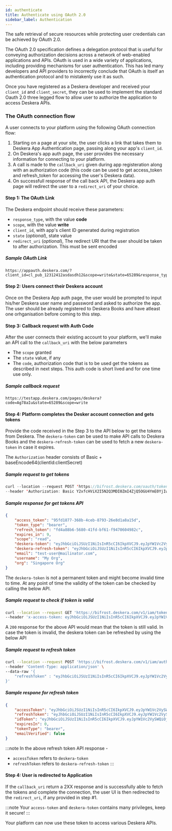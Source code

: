 ```yaml
---
id: authenticate
title: Authenticate using OAuth 2.0
sidebar_label: Authentication
---
```


The safe retrieval of secure resources while protecting user credentials can be achieved by OAuth 2.0.

The OAuth 2.0 specification defines a delegation protocol that is useful for conveying authorization decisions across a network of web-enabled applications and APIs. OAuth is used in a wide variety of applications, including providing mechanisms for user authentication. This has led many developers and API providers to incorrectly conclude that OAuth is itself an authentication protocol and to mistakenly use it as such.

Once you have registered as a Deskera developer and received your `client_id` and `client_secret`, they can be used to implement the standard Oauth 2.0 three legged flow to allow user to authorize the application to access Deskera APIs.

### The OAuth connection flow
A user connects to your platform using the following OAuth connection flow:

1. Starting on a page at your site, the user clicks a link that takes them to Deskera App Authentication page, passing along your app's `client_id`.
2. On Deskera's app auth page, the user provides the necessary information for connecting to your platform.
3. A call is made to the `callback_uri` given during app registeration along with an authorization code (this code can be used to get access_token and refresh_token for accessing the user's Deskera data).
4. On successfull response  of the call back API, the Deskera app auth page will redirect the user to a `redirect_uri` of your choice.

#### Step 1: The OAuth Link

The Deskera endpoint should receive these parameters:
- `response_type`, with the value **code**
- `scope`, with the value **write**
- `client_id`, with app's client ID generated during registration
- `state` (*optional*), state value
- `redirect_uri` (*optional*), The redirect URI that the user should be taken  to after authorization. This must be sent encoded


##### Sample OAuth Link

```
https://appauth.deskera.com/?client_id=cl_pub_12312412asdasdh12&scope=write&state=65289&response_type=code&redirect_uri=https%3A%2F%2Ftestapp.deskera.com%2Fpages%2Fdeskera
```

#### Step 2: Users connect their Deskera account

Once on the Deskera App auth page, the user would be prompted to input his/her Deskera user name and password and asked to authorize the app. The user should be already registered to Deskera Books and have atleast one orhganisation before coming to this step.

#### Step 3: Callback request with Auth Code

After the user connects their existing account to your platform, we'll make an API call to the `callback_uri` with the below parameters
- The `scope` granted
- The `state` value, if any
- The `code`, authorization code that is to be used get the tokens as described in next steps. This auth code is short lived and for one time use only.

##### Sample callback request

```
https://testapp.deskera.com/pages/deskera?code=Ag78aIu&state=65289&scope=write
```

#### Step 4: Platform completes the Desker account connection and gets tokens

Provide the code received in the Step 3 to the API below to get the tokens from Deskera. The `deskera-token` can be used to make API calls to Deskera Books and the `deskera-refresh-token` can be used to fetch a new `deskera-token` in case it expires.

The `Authorization` header consists of Basic + baseEncode64(clientId:clientSecret)

##### Sample request to get tokens
```java
curl --location --request POST 'https://bifrost.deskera.com/oauth/token?grant_type=authorization_code&scope=read+write&code=0P2xhb' \
--header 'Authorization: Basic Y2xfcHViX2I5N2Q3MDI0ZmI4ZjQ5OGU4YmE0YjIwOTljMmRhMjAyOmNsX3ByaXZfNmZ'
```


##### Sample response for get tokens API
```json
{
    "access_token": "95fd1877-368b-4ceb-8793-26e8d1a8a15d",
    "token_type": "bearer",
    "refresh_token": "fd4a88b6-5680-41fd-bf61-f9470604982c",
    "expires_in": 9,
    "scope": "read",
    "deskera-token": "eyJhbGciOiJSUzI1NiIsInR5cCI6IkpXVCJ9.eyJpYW1Vc2VySWQiOjEyNzQ3LCJ3ZWJzaXRlIjoiU2lu",
    "deskera-refresh-token": "eyJhbGciOiJSUzI1NiIsInR5cCI6IkpXVCJ9.eyJpYW1Vc2VySWQiOjEyNzQ3LCJ3ZWJzaXRlIjoiU2luZ2Fwb3JlIE9yZyIsImlzT3JnU2V0Ijp0cnVlLCJ1c2VyX25hbWUiOiIx",
    "email": "test-user@mailinator.com",
    "username": "My Org",
    "org": "Singapore Org"
}
```

The `deskera-token` is not a permanent token and might become invalid time to time. At any point of time the validity of the token can be checked by calling the below API.

##### Sample request to check if token is valid

```bash
curl --location --request GET 'https://bifrost.deskera.com/v1/iam/token/app/validate' \
--header 'x-access-token: eyJhbGciOiJSUzI1NiIsInR5cCI6IkpXVCJ9.eyJpYW1Vc2VySWQiOjEyNzQ3LCJ3ZWJzaXRlIjoiU2luZ2Fwb3JlIE9yZyIsImlzT3J'
```

A `200` response for the above API would mean that the token is still valid.
In case the token is invalid, the deskera token can be refreshed by using the below API

##### Sample request to refresh token

```bash
curl --location --request POST 'https://bifrost.deskera.com/v1/iam/auth/app/getrefreshtoken' \
--header 'Content-Type: application/json' \
--data-raw '{
    "refreshToken" : "eyJhbGciOiJSUzI1NiIsInR5cCI6IkpXVCJ9.eyJpYW1Vc2VySWQiOjEyNzQ3LCJ3ZWJzaXRlIjoiU2luZ2Fwb3JlIE9yZyIsImlzT3JnU2V0Ijp0cnVlLCJ1c2V"
}'
```

##### Sample respone for refresh token

```json
{
    "accessToken": "eyJhbGciOiJSUzI1NiIsInR5cCI6IkpXVCJ9.eyJpYW1Vc2VySWQiOjEyNzQ3LCJ3ZWJzaXRlIjoiU2luZ2Fwb3JlIE9yZyIsImlzT3JnU2V0Ijp0cnVlLCJ1c2Vy",
    "refreshToken": "eyJhbGciOiJSUzI1NiIsInR5cCI6IkpXVCJ9.eyJpYW1Vc2VySWQiOjEyNzQ3LCJ3ZWJzaXRlIjoiU2luZ2Fwb3JlIE9yZyIsImlzT3JnU2V0Ijp0cnVlLCJ1c2Vy",
    "idToken": "eyJhbGciOiJSUzI1NiIsInR5cCI6IkpXVCJ9.eyJpYW1Vc2VySWQiOjEyNzQ3LCJ3ZWJzaXRlIjoiU2luZ2Fwb3JlIE9yZyIsImlzT3JnU2V0Ijp0cnVlLCJ1c2VyX",
    "expiresIn": 0,
    "tokenType": "bearer",
    "emailVerified": false
}
```

:::note
In the above refresh token API response - 
- `accessToken` refers to `deskera-token` 
- `refreshToken` refers to `deskera-refresh-token`
:::


#### Step 4: User is redirected to Application

If the `callback_uri` return a 2XX response and is successfully able to fetch the tokens and complete the connection, the user UI is then redirected to the `redirect_uri`, if any provided in step #1.


:::note
Your `access-token` and `deskera-token` contains many privileges, keep it secure!
:::

Your platform can now use these token to access various Deskera APIs.



